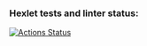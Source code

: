 ### Hexlet tests and linter status:
[![Actions Status](https://github.com/Tanman515/python-project-49/workflows/hexlet-check/badge.svg)](https://github.com/Tanman515/python-project-49/actions)